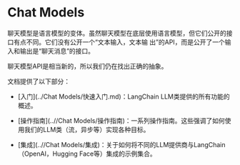 # Chat Models
聊天模型是语言模型的变体。虽然聊天模型在底层使用语言模型，但它们公开的接口有点不同。它们没有公开一个“文本输入，文本输 出”的API，而是公开了一个输入和输出是“聊天消息”的接口。

聊天模型API是相当新的，所以我们仍在找出正确的抽象。


文档提供了以下部分：

- [入门](../Chat Models/快速入门.md)：LangChain LLM类提供的所有功能的概述。

- [操作指南](..//Chat Models/操作指南)：一系列操作指南。这些强调了如何使用我们的LLM类（流，异步等）实现各种目标。

- [集成](..//Chat Models/集成)：关于如何将不同的LLM提供商与LangChain（OpenAI，Hugging Face等）集成的示例集合。